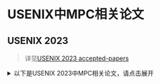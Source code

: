 # USENIX中MPC相关论文

## USENIX 2023

> 详见[USENIX 2023 accepted-papers](xxx)


<details>
<summary>以下是USENIX 2023中MPC相关论文，请点击展开</summary>

+ xxx
  + xxx
  + 论文链接见xxx

</details>
